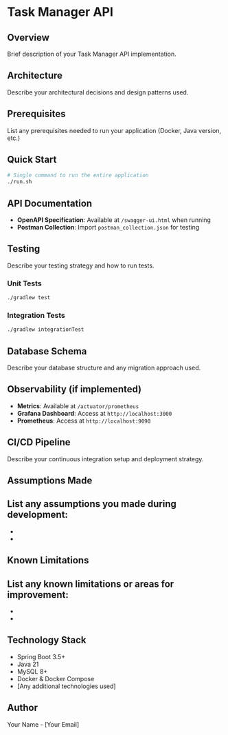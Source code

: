 # Task Manager API

## Overview
Brief description of your Task Manager API implementation.

## Architecture
Describe your architectural decisions and design patterns used.

## Prerequisites
List any prerequisites needed to run your application (Docker, Java version, etc.)

## Quick Start
```bash
# Single command to run the entire application
./run.sh
```

## API Documentation
- **OpenAPI Specification**: Available at `/swagger-ui.html` when running
- **Postman Collection**: Import `postman_collection.json` for testing

## Testing
Describe your testing strategy and how to run tests.

### Unit Tests
```bash
./gradlew test
```

### Integration Tests
```bash
./gradlew integrationTest
```

## Database Schema
Describe your database structure and any migration approach used.

## Observability (if implemented)
- **Metrics**: Available at `/actuator/prometheus`
- **Grafana Dashboard**: Access at `http://localhost:3000`
- **Prometheus**: Access at `http://localhost:9090`

## CI/CD Pipeline
Describe your continuous integration setup and deployment strategy.

## Assumptions Made
List any assumptions you made during development:
- 
- 
- 

## Known Limitations
List any known limitations or areas for improvement:
- 
- 
- 

## Technology Stack
- Spring Boot 3.5+
- Java 21
- MySQL 8+
- Docker & Docker Compose
- [Any additional technologies used]

## Author
Your Name - [Your Email]